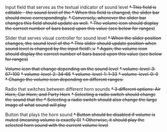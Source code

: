 Input field that serves as the textual indicator of sound level
~~* This field is editable - the sound level of the <audio> element should be changed when editing this input field~~
~~* When this field is changed, the slider bar should move correspondingly.~~
~~* Conversely, whenever the slider bar changes this field should update as well.~~
~~* The volume icon should display the correct number of bars based upon this value  (see below for ranges)~~
 
Slider that serves visual controller for sound level
~~* When the slider position changes, the sound level of the <audio> element also changes~~
~~* This slider should update position when sound level is changed by the input field~~h:w
~~* Again, the volume icon should display the correct number of bars based upon this value (see below for ranges)~~

~~Volume icon that change depending on the sound level~~
~~* volume-level-3: 67-100~~
~~* volume-level-2: 34-66~~
~~* volume-level-1: 1-33~~
~~* volume-level-0: 0~~
~~* Change the volume icon depending on different ranges:~~
 
Radio that switches between different horn sounds
~~* 3 different options: Air Horn, Car Horn, and Party Horn~~
~~* Selecting a radio switch should change the sound that the <audio> element will play~~
~~* Selecting a radio switch should also change the large image of what sound will play~~
 
Button that plays the horn sound
~~* Button should be disabled if volume is muted (meaning volume is exactly 0)~~
~~* Otherwise, it should play the selected horn sound with the current volume level~~